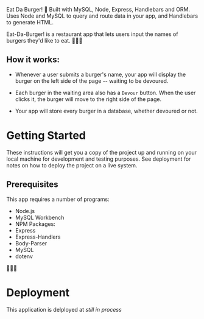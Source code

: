Eat Da Burger! 🍔
Built with MySQL, Node, Express, Handlebars and ORM. Uses Node and MySQL to query and route data in your app, and Handlebars to generate HTML.

Eat-Da-Burger! is a restaurant app that lets users input the names of burgers they'd like to eat.
🍔🍔🍔
## How it works:
* Whenever a user submits a burger's name, your app will display the burger on the
 left side of the page -- waiting to be devoured.

* Each burger in the waiting area also has a `Devour` button. When the user
 clicks it, the burger will move to the right side of the page.

* Your app will store every burger in a database, whether devoured or not.


# Getting Started
These instructions will get you a copy of the project up and running on your local machine for development and testing purposes. See deployment for notes on how to deploy the project on a live system.

## Prerequisites
This app requires a number of programs:

* Node.js
* MySQL Workbench
* NPM Packages:
* Express
* Express-Handlers
* Body-Parser
* MySQL
* dotenv

🍔🍔🍔
# Deployment
This application is delployed at *still in process*

